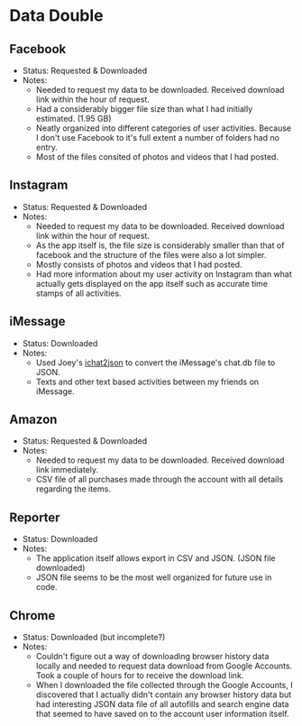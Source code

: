 # Data Double

## Facebook
* Status: Requested & Downloaded
* Notes:
  * Needed to request my data to be downloaded. Received download link within the hour of request.
  * Had a considerably bigger file size than what I had initially estimated. (1.95 GB)
  * Neatly organized into different categories of user activities. Because I don't use Facebook to it's full extent a number of folders had no entry.
  * Most of the files consited of photos and videos that I had posted.

## Instagram
* Status: Requested & Downloaded
* Notes:
  * Needed to request my data to be downloaded. Received download link within the hour of request.
  * As the app itself is, the file size is considerably smaller than that of facebook and the structure of the files were also a lot simpler.
  * Mostly consists of photos and videos that I had posted.
  * Had more information about my user activity on Instagram than what actually gets displayed on the app itself such as accurate time stamps of all activities.

## iMessage
* Status: Downloaded
* Notes:
  * Used Joey's [ichat2json](https://github.com/joeyklee/ichat2json) to convert the iMessage's chat.db file to JSON.
  * Texts and other text based activities between my friends on iMessage.

## Amazon
* Status: Requested & Downloaded
* Notes:
  * Needed to request my data to be downloaded. Received download link immediately.
  * CSV file of all purchases made through the account with all details regarding the items.

## Reporter
* Status: Downloaded
* Notes:
  * The application itself allows export in CSV and JSON. (JSON file downloaded)
  * JSON file seems to be the most well organized for future use in code.

## Chrome
* Status: Downloaded (but incomplete?)
* Notes:
  * Couldn't figure out a way of downloading browser history data locally and needed to request data download from Google Accounts. Took a couple of hours for to receive the download link.
  * When I downloaded the file collected through the Google Accounts, I discovered that I actually didn't contain any browser history data but had interesting JSON data file of all autofills and search engine data that seemed to have saved on to the account user information itself.
  
